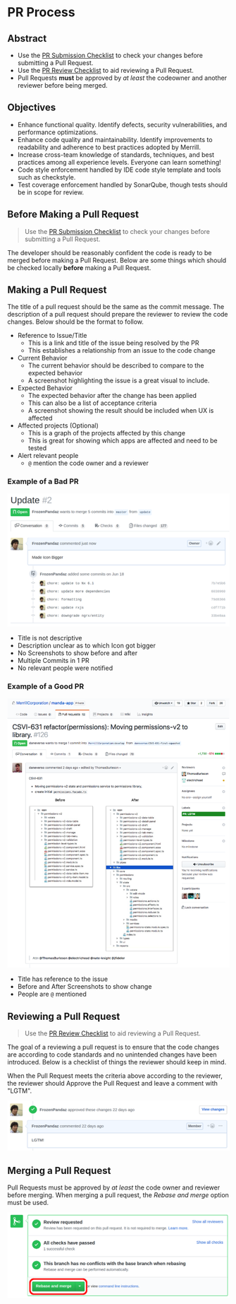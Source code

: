 # PR Process

## Abstract

* Use the [PR Submission Checklist](../README.md#pr-submission-checklist) to check your changes before submitting a Pull Request.
* Use the [PR Review Checklist](../README.md#pr-review-checklist) to aid reviewing a Pull Request.
* Pull Requests **must** be approved by _at least_ the codeowner and another reviewer before being merged.

## Objectives

* Enhance functional quality.  Identify defects, security vulnerabilities, and performance optimizations.
* Enhance code quality and maintainability.  Identify improvements to readability and adherence to best practices adopted by Merrill.
* Increase cross-team knowledge of standards, techniques, and best practices among all experience levels.  Everyone can learn something!
* Code style enforcement handled by IDE code style template and tools such as checkstyle.
* Test coverage enforcement handled by SonarQube, though tests should be in scope for review.

## Before Making a Pull Request

> Use the [PR Submission Checklist](../README.md#pr-submission-checklist) to check your changes before submitting a Pull Request.

The developer should be reasonably confident the code is ready to be merged before making a Pull Request. Below are some things which should be checked locally **before** making a Pull Request.

## Making a Pull Request

The title of a pull request should be the same as the commit message. The description of a pull request should prepare the reviewer to review the code changes. Below should be the format to follow.

* Reference to Issue/Title
  * This is a link and title of the issue being resolved by the PR
  * This establishes a relationship from an issue to the code change
* Current Behavior
  * The current behavior should be described to compare to the expected behavior
  * A screenshot highlighting the issue is a great visual to include.
* Expected Behavior
  * The expected behavior after the change has been applied
  * This can also be a list of acceptance criteria
  * A screenshot showing the result should be included when UX is affected
* Affected projects (Optional)
  * This is a graph of the projects affected by this change
  * This is great for showing which apps are affected and need to be tested
* Alert relevant people
  * `@` mention the code owner and a reviewer

### Example of a Bad PR

![An Example of a bad PR](../images/bad-pr-example.png)

* Title is not descriptive
* Description unclear as to which Icon got bigger
* No Screenshots to show before and after
* Multiple Commits in 1 PR
* No relevant people were notified

### Example of a Good PR

![An Example of a good PR](../images/good-pr-example.png)

* Title has reference to the issue
* Before and After Screenshots to show change
* People are `@` mentioned

## Reviewing a Pull Request

> Use the [PR Review Checklist](../README.md#pr-review-checklist) to aid reviewing a Pull Request.

The goal of a reviewing a pull request is to ensure that the code changes are according to code standards and no unintended changes have been introduced. Below is a checklist of things the reviewer should keep in mind.

When the Pull Request meets the criteria above according to the reviewer, the reviewer should Approve the Pull Request and leave a comment with "LGTM".

![An Example of approving a PR](../images/approval.png)

## Merging a Pull Request

Pull Requests must be approved by _at least_ the code owner and reviewer before merging. When merging a pull request, the _Rebase and merge_ option must be used.

![Request and merge option](../images/merge.png)